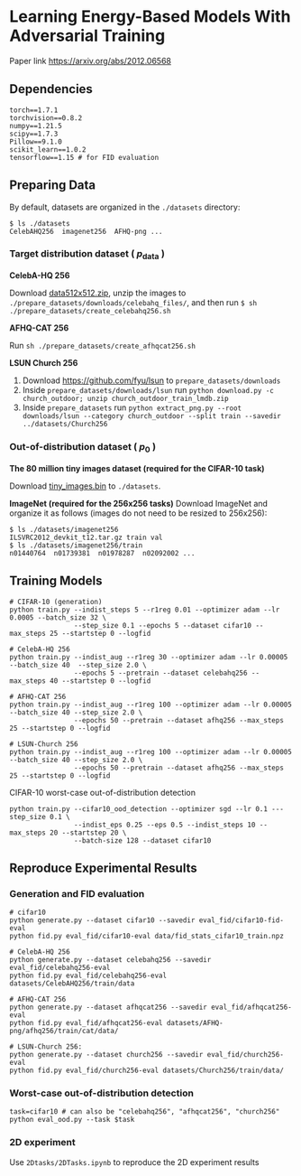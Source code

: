 # Learning Energy-Based Models With Adversarial Training
Paper link https://arxiv.org/abs/2012.06568

## Dependencies
```
torch==1.7.1
torchvision==0.8.2
numpy==1.21.5
scipy==1.7.3
Pillow==9.1.0
scikit_learn==1.0.2
tensorflow==1.15 # for FID evaluation
```

## Preparing Data
By default, datasets are organized in the `./datasets` directory:
```
$ ls ./datasets
CelebAHQ256  imagenet256  AFHQ-png ...
```

### Target distribution dataset ( $p_\textrm{data}$ )

**CelebA-HQ 256** 

Download [data512x512.zip](https://drive.google.com/drive/folders/11Vz0fqHS2rXDb5pprgTjpD7S2BAJhi1P), unzip the images to `./prepare_datasets/downloads/celebahq_files/`, and then run `$ sh ./prepare_datasets/create_celebahq256.sh`

**AFHQ-CAT 256** 

Run `sh ./prepare_datasets/create_afhqcat256.sh`

**LSUN Church 256** 
  1. Download https://github.com/fyu/lsun to `prepare_datasets/downloads`
  2. Inside `prepare_datasets/downloads/lsun` run `python download.py -c church_outdoor; unzip church_outdoor_train_lmdb.zip` 
  3. Inside `prepare_datasets` run `python extract_png.py --root downloads/lsun --category church_outdoor --split train --savedir ../datasets/Church256`

### Out-of-distribution dataset ( $p_0$ )

**The 80 million tiny images dataset (required for the CIFAR-10 task)**

Download [tiny_images.bin](http://www.archive.org/download/80-million-tiny-images-2-of-2/tiny_images.bin) to `./datasets`.

**ImageNet (required for the 256x256 tasks)**
  Download ImageNet and organize it as follows (images do not need to be resized to 256x256):
  ```
  $ ls ./datasets/imagenet256
  ILSVRC2012_devkit_t12.tar.gz train val
  $ ls ./datasets/imagenet256/train
  n01440764  n01739381  n01978287  n02092002 ...
  ```



## Training Models

```
# CIFAR-10 (generation)
python train.py --indist_steps 5 --r1reg 0.01 --optimizer adam --lr 0.0005 --batch_size 32 \
                --step_size 0.1 --epochs 5 --dataset cifar10 --max_steps 25 --startstep 0 --logfid

# CelebA-HQ 256
python train.py --indist_aug --r1reg 30 --optimizer adam --lr 0.00005 --batch_size 40  --step_size 2.0 \
                --epochs 5 --pretrain --dataset celebahq256 --max_steps 40 --startstep 0 --logfid

# AFHQ-CAT 256
python train.py --indist_aug --r1reg 100 --optimizer adam --lr 0.00005 --batch_size 40 --step_size 2.0 \
                --epochs 50 --pretrain --dataset afhq256 --max_steps 25 --startstep 0 --logfid

# LSUN-Church 256
python train.py --indist_aug --r1reg 100 --optimizer adam --lr 0.00005 --batch_size 40 --step_size 2.0 \
                --epochs 50 --pretrain --dataset afhq256 --max_steps 25 --startstep 0 --logfid
```

CIFAR-10 worst-case out-of-distribution detection

```
python train.py --cifar10_ood_detection --optimizer sgd --lr 0.1 ---step_size 0.1 \
                --indist_eps 0.25 --eps 0.5 --indist_steps 10 --max_steps 20 --startstep 20 \
                --batch-size 128 --dataset cifar10
```


## Reproduce Experimental Results

### Generation and FID evaluation

```
# cifar10
python generate.py --dataset cifar10 --savedir eval_fid/cifar10-fid-eval
python fid.py eval_fid/cifar10-eval data/fid_stats_cifar10_train.npz

# CelebA-HQ 256
python generate.py --dataset celebahq256 --savedir eval_fid/celebahq256-eval
python fid.py eval_fid/celebahq256-eval datasets/CelebAHQ256/train/data

# AFHQ-CAT 256 
python generate.py --dataset afhqcat256 --savedir eval_fid/afhqcat256-eval
python fid.py eval_fid/afhqcat256-eval datasets/AFHQ-png/afhq256/train/cat/data/

# LSUN-Church 256: 
python generate.py --dataset church256 --savedir eval_fid/church256-eval
python fid.py eval_fid/church256-eval datasets/Church256/train/data/
```

### Worst-case out-of-distribution detection
```
task=cifar10 # can also be "celebahq256", "afhqcat256", "church256"
python eval_ood.py --task $task
```


### 2D experiment
Use `2Dtasks/2DTasks.ipynb` to reproduce the 2D experiment results

